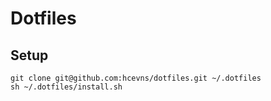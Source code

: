 # Dotfiles

## Setup

```
git clone git@github.com:hcevns/dotfiles.git ~/.dotfiles
sh ~/.dotfiles/install.sh
```
